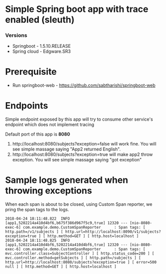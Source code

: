 # Simple Spring boot app with trace enabled (sleuth)

### Versions
* Springboot - 1.5.10.RELEASE
* Spring cloud - Edgware.SR3

# Prerequisite
* Run springboot-web - https://github.com/sabtharishi/springboot-web

# Endpoints
Simple endpoint exposed by this app will try to consume other service's endpoint which does not implement tracing

Default port of this app is **8080**

1. http://localhost:8080/subjects?exception=false will work fine. You will see simple massage saying "App2 returned English".
2.  http://localhost:8080/subjects?exception=true will make app2 throw exception. You will see simple massage saying "got exception"

# Sample logs generated when throwing exceptions
When each span is about to be closed, using Custom Span reporter, we pring the span tags to the logs.

```
2018-04-24 18:11:48.822  INFO [app1,5202214a410d4bf6,b675f386d967f5c9,true] 12320 --- [nio-8080-exec-6] com.example.demo.CustomSpanReporter      : Span tags: [ http.path=/v1/subjects ] [ http.url=http://localhost:8090/v1/subjects?exception=true ] [ http.method=GET ] [ http.host=localhost ] 
2018-04-24 18:11:48.825  INFO [app1,5202214a410d4bf6,5202214a410d4bf6,true] 12320 --- [nio-8080-exec-6] com.example.demo.CustomSpanReporter      : Span tags: [ mvc.controller.class=SubjectController ] [ http.status_code=200 ] [ mvc.controller.method=getSubjects ] [ http.path=/subjects ] [ http.url=http://localhost:8080/subjects?exception=true ] [ error=500 null ] [ http.method=GET ] [ http.host=localhost ] 

```

